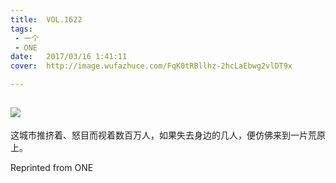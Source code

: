 ```yaml
---
title:	VOL.1622
tags:
 - 一个
 - ONE
date:	2017/03/16 1:41:11
cover:	http://image.wufazhuce.com/FqK0tRBllhz-2hcLaEbwg2vlDT9x

---
```

![](http://image.wufazhuce.com/FqK0tRBllhz-2hcLaEbwg2vlDT9x)
---

这城市推挤着、怒目而视着数百万人，如果失去身边的几人，便仿佛来到一片荒原上。
 
Reprinted from ONE
